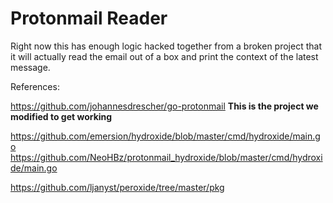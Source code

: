 # Protonmail Reader

Right now this has enough logic hacked together from a broken project that it
will actually read the email out of a box and print the context of the latest
message. 


References:

https://github.com/johannesdrescher/go-protonmail **This is the project we
modified to get working**

https://github.com/emersion/hydroxide/blob/master/cmd/hydroxide/main.go
https://github.com/NeoHBz/protonmail_hydroxide/blob/master/cmd/hydroxide/main.go

https://github.com/ljanyst/peroxide/tree/master/pkg
